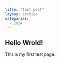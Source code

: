 ```yaml
---
title: "test post"
layouy: archive
categories:
  - 2024
---
```


## Hello Wrold!
This is my first test page.
